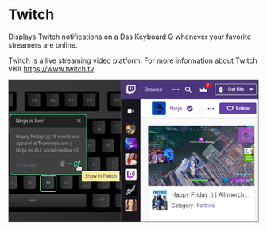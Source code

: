 # Twitch

Displays Twitch notifications on a Das Keyboard Q whenever your favorite streamers are online.

Twitch is a live streaming video platform.
For more information about Twitch visit <https://www.twitch.tv>.

![Twitch applet on a Das Keybaord Q](assets/image.png "Das Keyboard Twitch applet")

